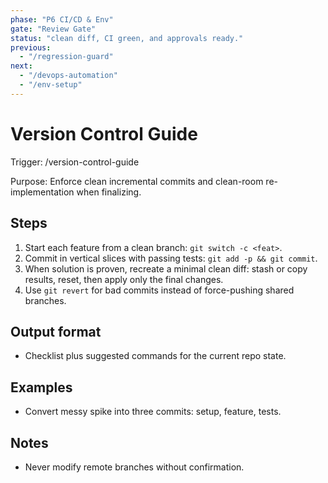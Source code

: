 ```yaml
---
phase: "P6 CI/CD & Env"
gate: "Review Gate"
status: "clean diff, CI green, and approvals ready."
previous:
  - "/regression-guard"
next:
  - "/devops-automation"
  - "/env-setup"
---
```


# Version Control Guide

Trigger: /version-control-guide

Purpose: Enforce clean incremental commits and clean-room re-implementation when finalizing.

## Steps

1. Start each feature from a clean branch: `git switch -c <feat>`.
2. Commit in vertical slices with passing tests: `git add -p && git commit`.
3. When solution is proven, recreate a minimal clean diff: stash or copy results, reset, then apply only the final changes.
4. Use `git revert` for bad commits instead of force-pushing shared branches.

## Output format

- Checklist plus suggested commands for the current repo state.

## Examples

- Convert messy spike into three commits: setup, feature, tests.

## Notes

- Never modify remote branches without confirmation.

